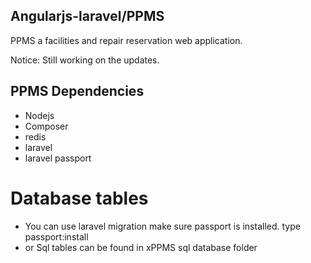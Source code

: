 ## Angularjs-laravel/PPMS

PPMS a facilities and repair reservation web application.

Notice: Still working on the updates.

## PPMS Dependencies

* Nodejs
* Composer
* redis
* laravel
* laravel passport

# Database tables

* You can use laravel migration make sure passport is installed.
  type passport:install
* or Sql tables can be found in xPPMS sql database folder
